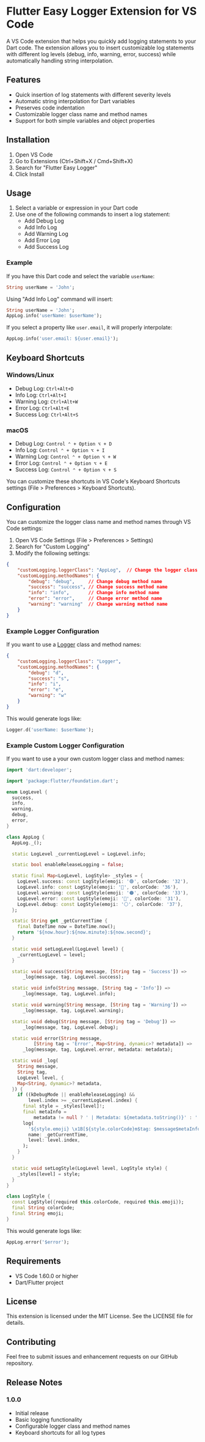 # Flutter Easy Logger Extension for VS Code

A VS Code extension that helps you quickly add logging statements to your Dart code. The extension allows you to insert customizable log statements with different log levels (debug, info, warning, error, success) while automatically handling string interpolation.

## Features

- Quick insertion of log statements with different severity levels
- Automatic string interpolation for Dart variables
- Preserves code indentation
- Customizable logger class name and method names
- Support for both simple variables and object properties

## Installation

1. Open VS Code
2. Go to Extensions (Ctrl+Shift+X / Cmd+Shift+X)
3. Search for "Flutter Easy Logger"
4. Click Install

## Usage

1. Select a variable or expression in your Dart code
2. Use one of the following commands to insert a log statement:
   - Add Debug Log
   - Add Info Log
   - Add Warning Log
   - Add Error Log
   - Add Success Log

### Example

If you have this Dart code and select the variable `userName`:
```dart
String userName = 'John';
```

Using "Add Info Log" command will insert:
```dart
String userName = 'John';
AppLog.info('userName: $userName');
```

If you select a property like `user.email`, it will properly interpolate:
```dart
AppLog.info('user.email: ${user.email}');
```

## Keyboard Shortcuts

### Windows/Linux
- Debug Log: `Ctrl+Alt+D`
- Info Log: `Ctrl+Alt+I`
- Warning Log: `Ctrl+Alt+W`
- Error Log: `Ctrl+Alt+E`
- Success Log: `Ctrl+Alt+S`

### macOS
- Debug Log: `Control ⌃ + Option ⌥ + D`
- Info Log: `Control ⌃ + Option ⌥ + I`
- Warning Log: `Control ⌃ + Option ⌥ + W`
- Error Log: `Control ⌃ + Option ⌥ + E`
- Success Log: `Control ⌃ + Option ⌥ + S`

You can customize these shortcuts in VS Code's Keyboard Shortcuts settings (File > Preferences > Keyboard Shortcuts).

## Configuration

You can customize the logger class name and method names through VS Code settings:

1. Open VS Code Settings (File > Preferences > Settings)
2. Search for "Custom Logging"
3. Modify the following settings:

```json
{
    "customLogging.loggerClass": "AppLog",  // Change the logger class name
    "customLogging.methodNames": {
        "debug": "debug",     // Change debug method name
        "success": "success", // Change success method name
        "info": "info",       // Change info method name
        "error": "error",     // Change error method name
        "warning": "warning"  // Change warning method name
    }
}
```

### Example Logger Configuration

If you want to use a [Logger](https://pub.dev/packages/logger) class and method names:

```json
{
    "customLogging.loggerClass": "Logger",
    "customLogging.methodNames": {
        "debug": "d",
        "success": "s",
        "info": "i",
        "error": "e",
        "warning": "w"
    }
}
```

This would generate logs like:
```dart
Logger.d('userName: $userName');
```

### Example Custom Logger Configuration

If you want to use a your own custom logger class and method names:

```dart
import 'dart:developer';

import 'package:flutter/foundation.dart';

enum LogLevel {
  success,
  info,
  warning,
  debug,
  error,
}

class AppLog {
  AppLog._();

  static LogLevel _currentLogLevel = LogLevel.info;

  static bool enableReleaseLogging = false;

  static final Map<LogLevel, LogStyle> _styles = {
    LogLevel.success: const LogStyle(emoji: '🟢', colorCode: '32'),
    LogLevel.info: const LogStyle(emoji: '🔵', colorCode: '36'),
    LogLevel.warning: const LogStyle(emoji: '🟠', colorCode: '33'),
    LogLevel.error: const LogStyle(emoji: '🚫', colorCode: '31'),
    LogLevel.debug: const LogStyle(emoji: '⚪️', colorCode: '37'),
  };

  static String get _getCurrentTime {
    final DateTime now = DateTime.now();
    return '${now.hour}:${now.minute}:${now.second}';
  }

  static void setLogLevel(LogLevel level) {
    _currentLogLevel = level;
  }

  static void success(String message, [String tag = 'Success']) =>
      _log(message, tag, LogLevel.success);

  static void info(String message, [String tag = 'Info']) =>
      _log(message, tag, LogLevel.info);

  static void warning(String message, [String tag = 'Warning']) =>
      _log(message, tag, LogLevel.warning);

  static void debug(String message, [String tag = 'Debug']) =>
      _log(message, tag, LogLevel.debug);

  static void error(String message,
          [String tag = 'Error', Map<String, dynamic>? metadata]) =>
      _log(message, tag, LogLevel.error, metadata: metadata);

  static void _log(
    String message,
    String tag,
    LogLevel level, {
    Map<String, dynamic>? metadata,
  }) {
    if ((kDebugMode || enableReleaseLogging) &&
        level.index >= _currentLogLevel.index) {
      final style = _styles[level]!;
      final metaInfo =
          metadata != null ? ' | Metadata: ${metadata.toString()}' : '';
      log(
        '${style.emoji} \x1B[${style.colorCode}m$tag: $message$metaInfo\x1B[0m',
        name: _getCurrentTime,
        level: level.index,
      );
    }
  }

  static void setLogStyle(LogLevel level, LogStyle style) {
    _styles[level] = style;
  }
}

class LogStyle {
  const LogStyle({required this.colorCode, required this.emoji});
  final String colorCode;
  final String emoji;
}

```

This would generate logs like:
```dart
AppLog.error('$error');
```


## Requirements

- VS Code 1.60.0 or higher
- Dart/Flutter project

## License

This extension is licensed under the MIT License. See the LICENSE file for details.

## Contributing

Feel free to submit issues and enhancement requests on our GitHub repository.

## Release Notes

### 1.0.0
- Initial release
- Basic logging functionality
- Configurable logger class and method names
- Keyboard shortcuts for all log types